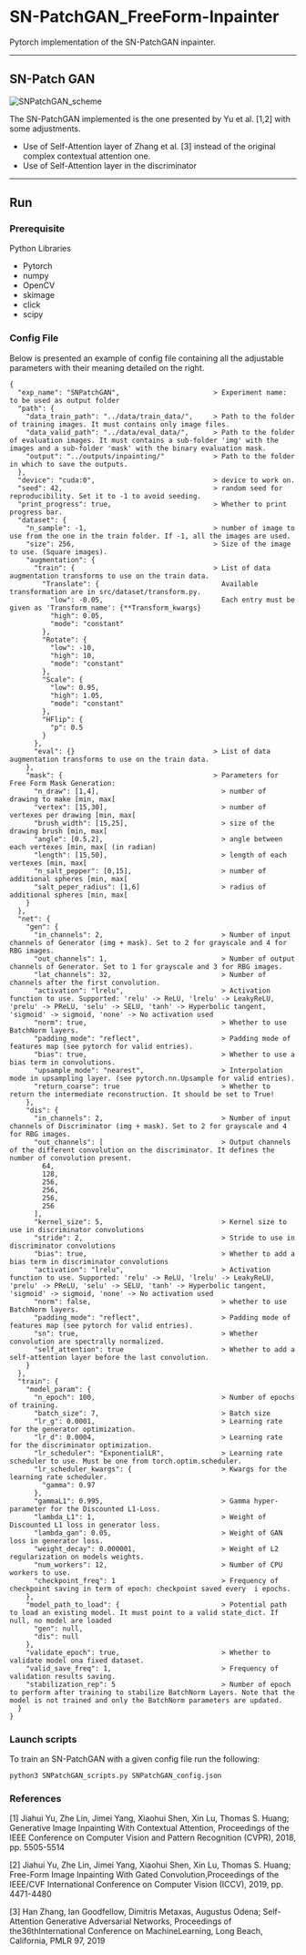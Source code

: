 # SN-PatchGAN_FreeForm-Inpainter

Pytorch implementation of the SN-PatchGAN inpainter.

___
## SN-Patch GAN

![SNPatchGAN_scheme](./resources/SNPatchGAN.png "scheme")

The SN-PatchGAN implemented is the one presented by Yu et al. [1,2] with some adjustments.
* Use of Self-Attention layer of Zhang et al. [3] instead of the original complex contextual attention one.
* Use of Self-Attention layer in the discriminator
___
## Run

### Prerequisite
Python Libraries
* Pytorch
* numpy
* OpenCV
* skimage
* click
* scipy

### Config File

Below is presented an example of config file containing all the adjustable parameters with their meaning detailed on the right.

```
{
  "exp_name": "SNPatchGAN",                       > Experiment name: to be used as output folder    
  "path": {
    "data_train_path": "../data/train_data/",     > Path to the folder of training images. It must contains only image files.
    "data_valid_path": "../data/eval_data/",      > Path to the folder of evaluation images. It must contains a sub-folder 'img' with the images and a sub-folder 'mask' with the binary evaluation mask.
    "output": "../outputs/inpainting/"            > Path to the folder in which to save the outputs.
  },
  "device": "cuda:0",                             > device to work on.
  "seed": 42,                                     > random seed for reproducibility. Set it to -1 to avoid seeding.
  "print_progress": true,                         > Whether to print progress bar.
  "dataset": {
    "n_sample": -1,                               > number of image to use from the one in the train folder. If -1, all the images are used.
    "size": 256,                                  > Size of the image to use. (Square images).
    "augmentation": {                             
      "train": {                                  > List of data augmentation transforms to use on the train data.
        "Translate": {                              Available transformation are in src/dataset/transform.py.
          "low": -0.05,                             Each entry must be given as 'Transform_name': {**Transform_kwargs}
          "high": 0.05,
          "mode": "constant"
        },
        "Rotate": {
          "low": -10,
          "high": 10,
          "mode": "constant"
        },
        "Scale": {
          "low": 0.95,
          "high": 1.05,
          "mode": "constant"
        },
        "HFlip": {
          "p": 0.5
        }
      },
      "eval": {}                                  > List of data augmentation transforms to use on the train data.
    },
    "mask": {                                     > Parameters for Free Form Mask Generation:
      "n_draw": [1,4],                              > number of drawing to make [min, max[
      "vertex": [15,30],                            > number of vertexes per drawing [min, max[
      "brush_width": [15,25],                       > size of the drawing brush [min, max[
      "angle": [0.5,2],                             > angle between each vertexes [min, max[ (in radian)
      "length": [15,50],                            > length of each vertexes [min, max[
      "n_salt_pepper": [0,15],                      > number of additional spheres [min, max[
      "salt_peper_radius": [1,6]                    > radius of additional spheres [min, max[
    }
  },
  "net": {
    "gen": {
      "in_channels": 2,                             > Number of input channels of Generator (img + mask). Set to 2 for grayscale and 4 for RBG images.
      "out_channels": 1,                            > Number of output channels of Generator. Set to 1 for grayscale and 3 for RBG images.
      "lat_channels": 32,                           > Number of channels after the first convolution.
      "activation": "lrelu",                        > Activation function to use. Supported: 'relu' -> ReLU, 'lrelu' -> LeakyReLU, 'prelu' -> PReLU, 'selu' -> SELU, 'tanh' -> Hyperbolic tangent, 'sigmoid' -> sigmoid, 'none' -> No activation used
      "norm": true,                                 > Whether to use BatchNorm layers.
      "padding_mode": "reflect",                    > Padding mode of features map (see pytorch for valid entries).
      "bias": true,                                 > Whether to use a bias term in convolutions.
      "upsample_mode": "nearest",                   > Interpolation mode in upsampling layer. (see pytorch.nn.Upsample for valid entries).
      "return_coarse": true                         > Whether to return the intermediate reconstruction. It should be set to True!
    },
    "dis": {
      "in_channels": 2,                             > Number of input channels of Discriminator (img + mask). Set to 2 for grayscale and 4 for RBG images.
      "out_channels": [                             > Output channels of the different convolution on the discriminator. It defines the number of convolution present.
        64,
        128,
        256,
        256,
        256,
        256
      ],
      "kernel_size": 5,                             > Kernel size to use in discriminator convolutions
      "stride": 2,                                  > Stride to use in discriminator convolutions
      "bias": true,                                 > Whether to add a bias term in discriminator convolutions
      "activation": "lrelu",                        > Activation function to use. Supported: 'relu' -> ReLU, 'lrelu' -> LeakyReLU, 'prelu' -> PReLU, 'selu' -> SELU, 'tanh' -> Hyperbolic tangent, 'sigmoid' -> sigmoid, 'none' -> No activation used
      "norm": false,                                > whether to use BatchNorm layers.
      "padding_mode": "reflect",                    > Padding mode of features map (see pytorch for valid entries).
      "sn": true,                                   > Whether convolution are spectrally normalized.
      "self_attention": true                        > Whether to add a self-attention layer before the last convolution.
    }
  },
  "train": {
    "model_param": {
      "n_epoch": 100,                               > Number of epochs of training.
      "batch_size": 7,                              > Batch size
      "lr_g": 0.0001,                               > Learning rate for the generator optimization.
      "lr_d": 0.0004,                               > Learning rate for the discriminator optimization.
      "lr_scheduler": "ExponentialLR",              > Learning rate scheduler to use. Must be one from torch.optim.scheduler.
      "lr_scheduler_kwargs": {                      > Kwargs for the learning rate scheduler.
        "gamma": 0.97
      },
      "gammaL1": 0.995,                             > Gamma hyper-parameter for the Discounted L1-Loss.
      "lambda_L1": 1,                               > Weight of Discounted L1 loss in generator loss.
      "lambda_gan": 0.05,                           > Weight of GAN loss in generator loss.
      "weight_decay": 0.000001,                     > Weight of L2 regularization on models weights.
      "num_workers": 12,                            > Number of CPU workers to use.
      "checkpoint_freq": 1                          > Frequency of checkpoint saving in term of epoch: checkpoint saved every  i epochs.
    },
    "model_path_to_load": {                         > Potential path to load an existing model. It must point to a valid state_dict. If null, no model are loaded
      "gen": null,
      "dis": null
    },
    "validate_epoch": true,                         > Whether to validate model ona fixed dataset.
    "valid_save_freq": 1,                           > Frequency of validation results saving.
    "stabilization_rep": 5                          > Number of epoch to perform after training to stabilize BatchNorm Layers. Note that the model is not trained and only the BatchNorm parameters are updated.
  }
}
```

### Launch scripts
To train an SN-PatchGAN with a given config file run the following:
```
python3 SNPatchGAN_scripts.py SNPatchGAN_config.json
```

### References
[1] Jiahui Yu, Zhe Lin, Jimei Yang, Xiaohui Shen, Xin Lu, Thomas S. Huang; Generative Image Inpainting With Contextual Attention, Proceedings of the IEEE Conference on Computer Vision and Pattern Recognition (CVPR), 2018, pp. 5505-5514

[2] Jiahui Yu, Zhe Lin, Jimei Yang, Xiaohui Shen, Xin Lu, Thomas S. Huang; Free-Form Image Inpainting With Gated Convolution,Proceedings of the IEEE/CVF International Conference on Computer Vision (ICCV), 2019, pp. 4471-4480

[3] Han Zhang, Ian Goodfellow, Dimitris Metaxas, Augustus Odena; Self-Attention Generative Adversarial Networks, Proceedings of the36thInternational Conference on MachineLearning, Long Beach, California, PMLR 97, 2019
